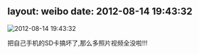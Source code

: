 layout: weibo
date: 2012-08-14 19:43:32
---
<meta name="referrer" content="no-referrer" />

<img src="/images/renren.ico" style="float: left;"/>2012-08-14 19:43:32

把自己手机的SD卡搞坏了,那么多照片视频全没啦!!!

